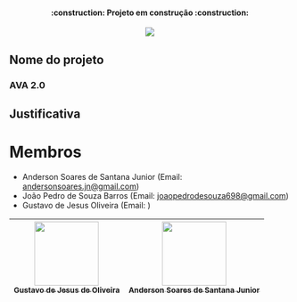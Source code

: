 <h4 align="center"> 
    :construction:  Projeto em construção  :construction:
</h4>

<p align="center">
<img src="http://img.shields.io/static/v1?label=STATUS&message=EM%20DESENVOLVIMENTO&color=GREEN&style=for-the-badge"/>
</p>

## Nome do projeto

### AVA 2.0

## Justificativa

# Membros

- Anderson Soares de Santana Junior (Email: andersonsoares.jn@gmail.com)
- João Pedro de Souza Barros (Email: joaopedrodesouza698@gmail.com)
- Gustavo de Jesus Oliveira (Email: )


| [<img src="https://avatars.githubusercontent.com/u/89814011?v=4" width=115><br><sub>Gustavo de Jesus de Oliveira</sub>](https://github.com/Gusstavolo) |  [<img src="https://avatars.githubusercontent.com/u/88636005?v=4" width=115><br><sub>Anderson Soares de Santana Junior</sub>](https://github.com/Anderson-Soaress) |  
| :---: | :---: | 
